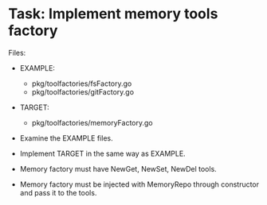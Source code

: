 # Task: Implement memory tools factory

Files:
 - EXAMPLE:
    - pkg/toolfactories/fsFactory.go
    - pkg/toolfactories/gitFactory.go
 - TARGET:
    - pkg/toolfactories/memoryFactory.go

- Examine the EXAMPLE files.
- Implement TARGET in the same way as EXAMPLE.
- Memory factory must have NewGet, NewSet, NewDel tools.
- Memory factory must be injected with MemoryRepo through constructor and pass it to the tools.